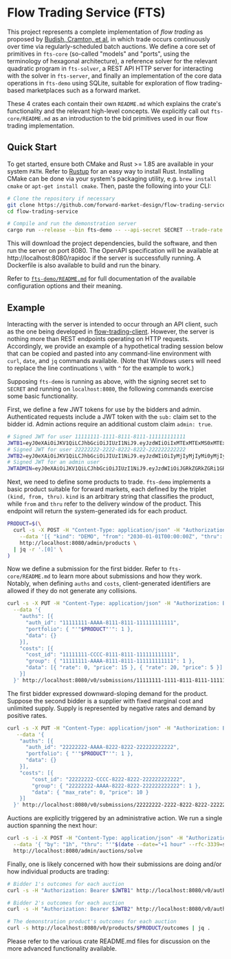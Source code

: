 # Flow Trading Service (FTS)

This project represents a complete implementation of *flow trading* as proposed
by [Budish, Cramton, et al](https://cramton.umd.edu/papers2020-2024/budish-cramton-kyle-lee-malec-flow-trading.pdf),
in which trade occurs continuously over time via regularly-scheduled batch auctions. We define a core set of primitives in `fts-core` (so-called
"models" and "ports", using the terminology of hexagonal architecture), a
reference solver for the relevant quadratic program in `fts-solver`, a REST API HTTP server for interacting with the solver in `fts-server`, and
finally an implementation of the core data operations in `fts-demo` using
SQLite, suitable for exploration of flow trading-based marketplaces such as a forward market.

These 4 crates each contain their own `README.md` which explains the crate's functionality and the relevant high-level concepts. We explicitly call out `fts-core/README.md` as an introduction to the bid primitives used in our flow trading implementation.

## Quick Start

To get started, ensure both CMake and Rust >= 1.85 are available in your system `PATH`. Refer to [Rustup](https://rustup.rs/) for an easy way to install Rust. Installing CMake can be done via your system's packaging utility, e.g. `brew install cmake` or `apt-get install cmake`. Then, paste the following into your CLI:

```bash
# Clone the repository if necessary
git clone https://github.com/forward-market-design/flow-trading-service.git
cd flow-trading-service

# Compile and run the demonstration server
cargo run --release --bin fts-demo -- --api-secret SECRET --trade-rate 1h
```

This will download the project dependencies, build the software, and then run the server on port 8080. The OpenAPI specification will be available at http://localhost:8080/rapidoc if the server is successfully running. A Dockerfile is also available to build and run the binary.

Refer to [`fts-demo/README.md`](./fts-demo/README.md) for full documentation of the available configuration options and their meaning.

## Example

Interacting with the server is intended to occur through an API client, such as the one being developed in [flow-trading-client](https://github.com/forward-market-design/flow-trading-client). However, the server is nothing more than REST endpoints operating on HTTP requests. Accordingly, we provide an example of a hypothetical trading session below that can be copied and pasted into any command-line environment with `curl`, `date`, and `jq` commands available. (Note that Windows users will need to replace the line continuations `\` with `^` for the example to work.)

Supposing `fts-demo` is running as above, with the signing secret set to `SECRET` and running on `localhost:8080`, the following commands exercise some basic functionality.

First, we define a few JWT tokens for use by the bidders and admin. Authenticated requests include a JWT token with the `sub:` claim set to the bidder id. Admin actions require an additional custom claim `admin: true`.
```bash
# Signed JWT for user 11111111-1111-8111-8111-111111111111
JWTB1=eyJ0eXAiOiJKV1QiLCJhbGciOiJIUzI1NiJ9.eyJzdWIiOiIxMTExMTExMS0xMTExLTgxMTEtODExMS0xMTExMTExMTExMTEifQ.jIy_I8E-VW1ToODyVzqU6dLrLaXKnbFGDvbqTs4N-Jo
# Signed JWT for user 22222222-2222-8222-8222-222222222222
JWTB2=eyJ0eXAiOiJKV1QiLCJhbGciOiJIUzI1NiJ9.eyJzdWIiOiIyMjIyMjIyMi0yMjIyLTgyMjItODIyMi0yMjIyMjIyMjIyMjIifQ.4x0mSmuS9s9CnMOYhjTd8WPB2ZUo0P3V0ak5Mdc0W1c
# Signed JWT for an admin user
JWTADMIN=eyJ0eXAiOiJKV1QiLCJhbGciOiJIUzI1NiJ9.eyJzdWIiOiJGRkZGRkZGRi1GRkZGLUZGRkYtRkZGRi1GRkZGRkZGRkZGRkYiLCJhZG1pbiI6dHJ1ZX0.CV3aldMRLqaRY2UsKYxFpC-tWI8EbJoXl7YlF4gYcjY
```

Next, we need to define some products to trade. `fts-demo` implements a basic product suitable for forward markets, each defined by the triplet `(kind, from, thru)`. `kind` is an arbitrary string that classifies the product, while `from` and `thru` refer to the delivery window of the product. This endpoint will return the system-generated ids for each product.
```bash
PRODUCT=$(\
  curl -s -X POST -H "Content-Type: application/json" -H "Authorization: Bearer $JWTADMIN" \
    --data '[{ "kind": "DEMO", "from": "2030-01-01T00:00:00Z", "thru": "2030-01-01T06:00:00Z" }]' \
    http://localhost:8080/admin/products \
  | jq -r '.[0]' \
)
```

Now we define a submission for the first bidder. Refer to `fts-core/README.md` to learn more about submissions and how they work. Notably, when defining `auths` and `costs`, client-generated identifiers are allowed if they do not generate any collisions.
```bash
curl -s -X PUT -H "Content-Type: application/json" -H "Authorization: Bearer $JWTB1" \
  --data '{
    "auths": [{
      "auth_id": "11111111-AAAA-8111-8111-111111111111",
      "portfolio": { "'"$PRODUCT"'": 1 },
      "data": {}
    }],
    "costs": [{
      "cost_id": "11111111-CCCC-8111-8111-111111111111",
      "group": { "11111111-AAAA-8111-8111-111111111111": 1 },
      "data": [{ "rate": 0, "price": 15 }, { "rate": 20, "price": 5 }]
    }]
  }' http://localhost:8080/v0/submissions/11111111-1111-8111-8111-111111111111 | jq . 
```

The first bidder expressed downward-sloping demand for the product. Suppose the second bidder is a supplier with fixed marginal cost and unlimited supply. Supply is represented by negative rates and demand by positive rates.
```bash
curl -s -X PUT -H "Content-Type: application/json" -H "Authorization: Bearer $JWTB2" \
   --data '{
    "auths": [{
      "auth_id": "22222222-AAAA-8222-8222-222222222222",
      "portfolio": { "'"$PRODUCT"'": 1 },
      "data": {}
    }],
    "costs": [{
        "cost_id": "22222222-CCCC-8222-8222-222222222222",
        "group": { "22222222-AAAA-8222-8222-222222222222": 1 },
        "data": { "max_rate": 0, "price": 10 }
    }]
  }' http://localhost:8080/v0/submissions/22222222-2222-8222-8222-222222222222 | jq . 
```

Auctions are explicitly triggered by an administrative action. We run a single auction spanning the next hour:
```bash
curl -s -i -X POST -H "Content-Type: application/json" -H "Authorization: Bearer $JWTADMIN" \
  --data '{ "by": "1h", "thru": "'"$(date --date="+1 hour" --rfc-3339=seconds)"'" }' \
  http://localhost:8080/admin/auctions/solve
```

Finally, one is likely concerned with how their submissions are doing and/or how individual products are trading:
```bash
# Bidder 1's outcomes for each auction 
curl -s -H "Authorization: Bearer $JWTB1" http://localhost:8080/v0/auths/11111111-AAAA-8111-8111-111111111111/outcomes | jq .

# Bidder 2's outcomes for each auction
curl -s -H "Authorization: Bearer $JWTB2" http://localhost:8080/v0/auths/22222222-AAAA-8222-8222-222222222222/outcomes | jq .

# The demonstration product's outcomes for each auction
curl -s http://localhost:8080/v0/products/$PRODUCT/outcomes | jq .
```

Please refer to the various crate README.md files for discussion on the more advanced functionality available.
